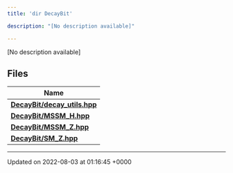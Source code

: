 ```yaml
---
title: 'dir DecayBit'

description: "[No description available]"

---
```







[No description available]

## Files

| Name           |
| -------------- |
| **[DecayBit/decay_utils.hpp](/documentation/code/main/files/decay__utils_8hpp/#file-decay-utils.hpp)**  |
| **[DecayBit/MSSM_H.hpp](/documentation/code/main/files/mssm__h_8hpp/#file-mssm-h.hpp)**  |
| **[DecayBit/MSSM_Z.hpp](/documentation/code/main/files/mssm__z_8hpp/#file-mssm-z.hpp)**  |
| **[DecayBit/SM_Z.hpp](/documentation/code/main/files/sm__z_8hpp/#file-sm-z.hpp)**  |






-------------------------------

Updated on 2022-08-03 at 01:16:45 +0000
